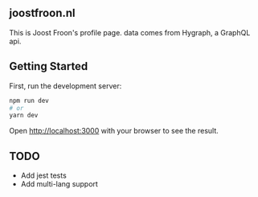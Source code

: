 ## joostfroon.nl

This is Joost Froon's profile page. data comes from Hygraph, a GraphQL api.

## Getting Started

First, run the development server:

```bash
npm run dev
# or
yarn dev
```

Open [http://localhost:3000](http://localhost:3000) with your browser to see the result.

## TODO

- Add jest tests
- Add multi-lang support
